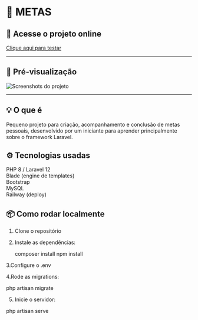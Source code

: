# 📝 METAS

## 🚀 Acesse o projeto online
[Clique aqui para testar]([projetoa-production.up.railway.app](https://projetoa-production.up.railway.app/))

---

## 📸 Pré-visualização
![Screenshots do projeto](https://imgur.com/a/K5POpYi)

---

## 💡 O que é
Pequeno projeto para criação, acompanhamento e conclusão de metas pessoais, desenvolvido por um iniciante para aprender principalmente sobre o framework Laravel.

## ⚙️ Tecnologias usadas
PHP 8 / Laravel 12  
Blade (engine de templates)  
Bootstrap  
MySQL  
Railway (deploy)  

## 📦 Como rodar localmente
1. Clone o repositório
   
2. Instale as dependências:
   
   composer install
   npm install
   
3.Configure o .env

4.Rode as migrations:

php artisan migrate

5. Inicie o servidor:
   
php artisan serve
